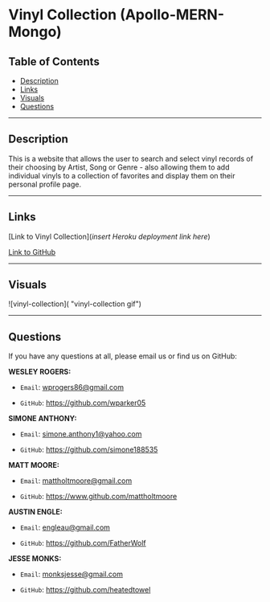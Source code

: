 # **Vinyl Collection** (Apollo-MERN-Mongo)

## Table of Contents
- [Description](#description)   
- [Links](#links)  
- [Visuals](#visuals)  
- [Questions](#questions)

***

## Description

This is a website that allows the user to search and select vinyl records of their choosing by Artist, Song or Genre - also allowing them to add individual vinyls to a collection of favorites and display them on their personal profile page.

***

## Links
[Link to Vinyl Collection](*insert Heroku deployment link here*)

[Link to GitHub](https://github.com/simone188535/apollo-mern-mongo)  

***

## Visuals
![vinyl-collection]( "vinyl-collection gif")

***

## Questions
If you have any questions at all, please email us or find us on GitHub: 

**WESLEY ROGERS:** 

- `Email`: wprogers86@gmail.com

- `GitHub`: https://github.com/wparker05

**SIMONE ANTHONY:** 

- `Email`: simone.anthony1@yahoo.com

- `GitHub`: https://github.com/simone188535

**MATT MOORE:** 

- `Email`: mattholtmoore@gmail.com  

- `GitHub`: https://www.github.com/mattholtmoore

**AUSTIN ENGLE:** 

- `Email`: engleau@gmail.com

- `GitHub`: https://github.com/FatherWolf

**JESSE MONKS:** 

- `Email`: monksjesse@gmail.com

- `GitHub`: https://github.com/heatedtowel
